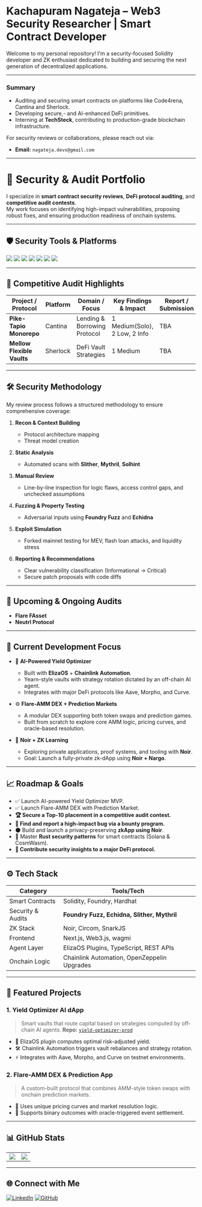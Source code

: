 # Kachapuram Nagateja – Web3 Security Researcher | Smart Contract Developer

Welcome to my personal repository! I'm a security-focused Solidity developer and ZK enthusiast dedicated to building and securing the next generation of decentralized applications.

---

### Summary

* Auditing and securing smart contracts on platforms like Code4rena, Cantina and Sherlock.
* Developing secure,- and AI-enhanced DeFi primitives.
* Interning at **TechSteck**, contributing to production-grade blockchain infrastructure.

For security reviews or collaborations, please reach out via:
* **Email:** `nagateja.devx@gmail.com`

---

# 🔐 Security & Audit Portfolio

I specialize in **smart contract security reviews**, **DeFi protocol auditing**, and **competitive audit contests**.  
My work focuses on identifying high-impact vulnerabilities, proposing robust fixes, and ensuring production readiness of onchain systems.  

---

## 🛡️ Security Tools & Platforms

<p align="left">
  <!-- Audit Platforms -->
  <img src="https://img.shields.io/badge/Code4rena-212121?style=for-the-badge&logo=code4rena&logoColor=white" />
  <img src="https://img.shields.io/badge/Sherlock-2C3E50?style=for-the-badge&logo=sherlock&logoColor=white" />
  <img src="https://img.shields.io/badge/Cantina-34495E?style=for-the-badge&logo=cantina&logoColor=white" />

  <!-- Security Tools -->
  <img src="https://img.shields.io/badge/Foundry-000000?style=for-the-badge&logo=foundry&logoColor=white" />
  <img src="https://img.shields.io/badge/Slither-4E342E?style=for-the-badge&logo=slither&logoColor=white" />
  <img src="https://img.shields.io/badge/Echidna-6A1B9A?style=for-the-badge&logo=echidna&logoColor=white" />
  <img src="https://img.shields.io/badge/Mythril-283593?style=for-the-badge&logo=mythril&logoColor=white" />
</p>

---

## 📜 Competitive Audit Highlights

| Project / Protocol        | Platform       | Domain / Focus                | Key Findings & Impact           | Report / Submission |
| ------------------------- | -------------- | ----------------------------- | -------------------------------- | ------------------- |
| **Pike-Tapio Monorepo**   | Cantina        | Lending & Borrowing Protocol  | 1 Medium(Solo), 2 Low, 2 Info           | TBA                 |
| **Mellow Flexible Vaults**| Sherlock       | DeFi Vault Strategies         | 1 Medium   | TBA                 |

---

## 🛠️ Security Methodology

My review process follows a structured methodology to ensure comprehensive coverage:  

1. **Recon & Context Building**  
   - Protocol architecture mapping  
   - Threat model creation  

2. **Static Analysis**  
   - Automated scans with **Slither**, **Mythril**, **Solhint**  

3. **Manual Review**  
   - Line-by-line inspection for logic flaws, access control gaps, and unchecked assumptions  

4. **Fuzzing & Property Testing**  
   - Adversarial inputs using **Foundry Fuzz** and **Echidna**  

5. **Exploit Simulation**  
   - Forked mainnet testing for MEV, flash loan attacks, and liquidity stress  

6. **Reporting & Recommendations**  
   - Clear vulnerability classification (Informational → Critical)  
   - Secure patch proposals with code diffs  

---

## 📌 Upcoming & Ongoing Audits  

- **Flare FAsset** 
- **Neutrl Protocol** 

---


## 💼 Current Development Focus

* 🧠 **AI-Powered Yield Optimizer**
    * Built with **ElizaOS** + **Chainlink Automation**.
    * Yearn-style vaults with strategy rotation dictated by an off-chain AI agent.
    * Integrates with major DeFi protocols like Aave, Morpho, and Curve.

* ⚙️ **Flare-AMM DEX + Prediction Markets**
    * A modular DEX supporting both token swaps and prediction games.
    * Built from scratch to explore core AMM logic, pricing curves, and oracle-based resolution.

* 🌌 **Noir + ZK Learning**
    * Exploring private applications, proof systems, and tooling with **Noir**.
    * Goal: Launch a fully-private zk-dApp using **Noir + Nargo**.

---

## 📈 Roadmap & Goals

* ✅ Launch AI-powered Yield Optimizer MVP.
* ✅ Launch Flare-AMM DEX with Prediction Market.
* **🏆 Secure a Top-10 placement in a competitive audit contest.**
* **🐞 Find and report a high-impact bug via a bounty program.**
* 🌑 Build and launch a privacy-preserving **zkApp using Noir**.
* 🦀 Master **Rust security patterns** for smart contracts (Solana & CosmWasm).
* **🤝 Contribute security insights to a major DeFi protocol.**

---

## ⚙️ Tech Stack

| Category         | Tools/Tech                                      |
| ---------------- | ----------------------------------------------- |
| Smart Contracts  | Solidity, Foundry, Hardhat                      |
| Security & Audits| **Foundry Fuzz, Echidna, Slither, Mythril** |
| ZK Stack         | Noir, Circom, SnarkJS                           |
| Frontend         | Next.js, Web3.js, wagmi                         |
| Agent Layer      | ElizaOS Plugins, TypeScript, REST APIs          |
| Onchain Logic    | Chainlink Automation, OpenZeppelin Upgrades     |


---

## 📁 Featured Projects

### 1. **Yield Optimizer AI dApp**
> Smart vaults that route capital based on strategies computed by off-chain AI agents.
> **Repo:** [`yield-optimizer-prod`](https://github.com/nagatejakachapuram/yield-optimizer-prod)
* 🧠 ElizaOS plugin computes optimal risk-adjusted yield.
* 🛠️ Chainlink Automation triggers vault rebalances and strategy rotation.
* ⚡ Integrates with Aave, Morpho, and Curve on testnet environments.

### 2. **Flare-AMM DEX & Prediction App**
> A custom-built protocol that combines AMM-style token swaps with onchain prediction markets.
* 🧬 Uses unique pricing curves and market resolution logic.
* 🎲 Supports binary outcomes with oracle-triggered event settlement.

---

## 📊 GitHub Stats

<table>
  <tr>
    <td>
      <img src="https://github-readme-stats.vercel.app/api?username=nagatejakachapuram&theme=dark&hide_border=true&include_all_commits=true&count_private=true" />
    </td>
    <td>
      <img src="https://github-readme-stats.vercel.app/api/top-langs/?username=nagatejakachapuram&theme=dark&hide_border=true&layout=compact&hide=jupyter%20notebook" />
    </td>
  </tr>
</table>

---

## 🌐 Connect with Me

[![LinkedIn](https://img.shields.io/badge/LinkedIn-%230077B5.svg?logo=linkedin&logoColor=white)](https://linkedin.com/in/nagatejakachapuram)
[![GitHub](https://img.shields.io/badge/GitHub-%23121011.svg?logo=github&logoColor=white)](https://github.com/nagatejakachapuram)

